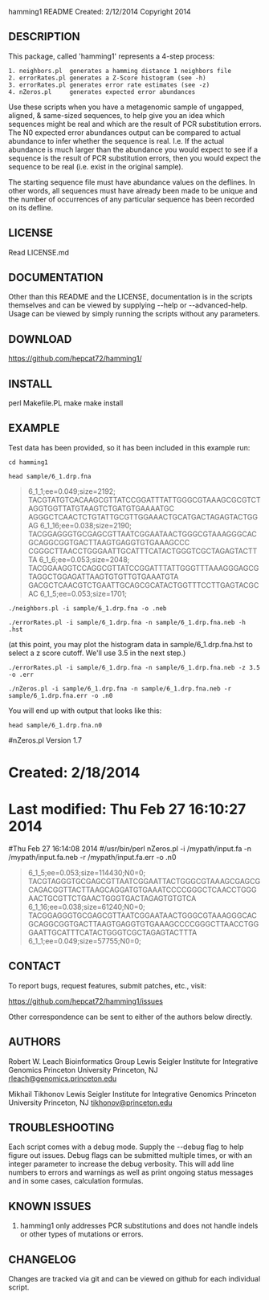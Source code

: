 hamming1 README
Created: 2/12/2014
Copyright 2014


DESCRIPTION
-----------

This package, called 'hamming1' represents a 4-step process:

	1. neighbors.pl  generates a hamming distance 1 neighbors file
	2. errorRates.pl generates a Z-Score histogram (see -h)
	3. errorRates.pl generates error rate estimates (see -z)
	4. nZeros.pl     generates expected error abundances

Use these scripts when you have a metagenomic sample of ungapped, aligned, & same-sized sequences, to help give you an idea which sequences might be real and which are the result of PCR substitution errors.  The N0 expected error abundances output can be compared to actual abundance to infer whether the sequence is real.  I.e. If the actual abundance is much larger than the abundance you would expect to see if a sequence is the result of PCR substitution errors, then you would expect the sequence to be real (i.e. exist in the original sample).

The starting sequence file must have abundance values on the deflines.  In other words, all sequences must have already been made to be unique and the number of occurrences of any particular sequence has been recorded on its defline.

LICENSE
-------

Read LICENSE.md

DOCUMENTATION
-------------

Other than this README and the LICENSE, documentation is in the scripts themselves and can be viewed by supplying --help or --advanced-help.  Usage can be viewed by simply running the scripts without any parameters.

DOWNLOAD
--------

https://github.com/hepcat72/hamming1/

INSTALL
-------

perl Makefile.PL
make
make install

EXAMPLE
-------

Test data has been provided, so it has been included in this example run:

	cd hamming1

	head sample/6_1.drp.fna

>6_1_1;ee=0.049;size=2192;
TACGTATGTCACAAGCGTTATCCGGATTTATTGGGCGTAAAGCGCGTCTAGGTGGTTATGTAAGTCTGATGTGAAAATGC
AGGGCTCAACTCTGTATTGCGTTGGAAACTGCATGACTAGAGTACTGGAG
>6_1_16;ee=0.038;size=2190;
TACGGAGGGTGCGAGCGTTAATCGGAATAACTGGGCGTAAAGGGCACGCAGGCGGTGACTTAAGTGAGGTGTGAAAGCCC
CGGGCTTAACCTGGGAATTGCATTTCATACTGGGTCGCTAGAGTACTTTA
>6_1_6;ee=0.053;size=2048;
TACGGAAGGTCCAGGCGTTATCCGGATTTATTGGGTTTAAAGGGAGCGTAGGCTGGAGATTAAGTGTGTTGTGAAATGTA
GACGCTCAACGTCTGAATTGCAGCGCATACTGGTTTCCTTGAGTACGCAC
>6_1_5;ee=0.053;size=1701;

	./neighbors.pl -i sample/6_1.drp.fna -o .neb

	./errorRates.pl -i sample/6_1.drp.fna -n sample/6_1.drp.fna.neb -h .hst

(at this point, you may plot the histogram data in sample/6_1.drp.fna.hst to select a z score cutoff.  We'll use 3.5 in the next step.)

	./errorRates.pl -i sample/6_1.drp.fna -n sample/6_1.drp.fna.neb -z 3.5 -o .err

	./nZeros.pl -i sample/6_1.drp.fna -n sample/6_1.drp.fna.neb -r sample/6_1.drp.fna.err -o .n0

You will end up with output that looks like this:

	head sample/6_1.drp.fna.n0

#nZeros.pl Version 1.7
# Created: 2/18/2014
# Last modified: Thu Feb 27 16:10:27 2014
#Thu Feb 27 16:14:08 2014
#/usr/bin/perl nZeros.pl -i /mypath/input.fa -n /mypath/input.fa.neb -r /mypath/input.fa.err -o .n0
>6_1_5;ee=0.053;size=114430;N0=0;
TACGTAGGGTGCGAGCGTTAATCGGAATTACTGGGCGTAAAGCGAGCGCAGACGGTTACTTAAGCAGGATGTGAAATCCCCGGGCTCAACCTGGGAACTGCGTTCTGAACTGGGTGACTAGAGTGTGTCA
>6_1_16;ee=0.038;size=61240;N0=0;
TACGGAGGGTGCGAGCGTTAATCGGAATAACTGGGCGTAAAGGGCACGCAGGCGGTGACTTAAGTGAGGTGTGAAAGCCCCGGGCTTAACCTGGGAATTGCATTTCATACTGGGTCGCTAGAGTACTTTA
>6_1_1;ee=0.049;size=57755;N0=0;

CONTACT
-------

To report bugs, request features, submit patches, etc., visit:

https://github.com/hepcat72/hamming1/issues

Other correspondence can be sent to either of the authors below directly.

AUTHORS
-------

Robert W. Leach
Bioinformatics Group
Lewis Seigler Institute for Integrative Genomics
Princeton University
Princeton, NJ
rleach@genomics.princeton.edu

Mikhail Tikhonov
Lewis Seigler Institute for Integrative Genomics
Princeton University
Princeton, NJ
tikhonov@princeton.edu

TROUBLESHOOTING
---------------

Each script comes with a debug mode.  Supply the --debug flag to help figure out issues.  Debug flags can be submitted multiple times, or with an integer parameter to increase the debug verbosity.  This will add line numbers to errors and warnings as well as print ongoing status messages and in some cases, calculation formulas.

KNOWN ISSUES
------------

1. hamming1 only addresses PCR substitutions and does not handle indels or other types of mutations or errors.

CHANGELOG
---------

Changes are tracked via git and can be viewed on github for each individual script.
